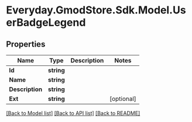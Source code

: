 # Everyday.GmodStore.Sdk.Model.UserBadgeLegend
## Properties

Name | Type | Description | Notes
------------ | ------------- | ------------- | -------------
**Id** | **string** |  | 
**Name** | **string** |  | 
**Description** | **string** |  | 
**Ext** | **string** |  | [optional] 

[[Back to Model list]](../README.md#documentation-for-models) [[Back to API list]](../README.md#documentation-for-api-endpoints) [[Back to README]](../README.md)

